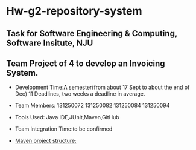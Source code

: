 Hw-g2-repository-system
=======================
Task for Software Engineering & Computing, Software Insitute, NJU
-----------------------
Team Project of 4 to develop an Invoicing System.
-----------------------
- Development Time:A semester(from about 17 Sept to about the end of Dec)
11 Deadlines, two weeks a deadline in average.

- Team Members:
131250072
131250082
131250084
131250094

- Tools Used:
Java IDE,JUnit,Maven,GitHub

- Team Integration Time:to be confirmed



- [Maven project structure:](Read_structure)

